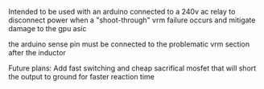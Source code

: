 Intended to be used with an arduino connected to a 240v ac relay to disconnect power when a "shoot-through" vrm failure occurs and mitigate damage to the gpu asic  

the arduino sense pin must be connected to the problematic vrm section after the inductor 

Future plans:
Add fast switching and cheap sacrifical mosfet that will short the output to ground for faster reaction time
